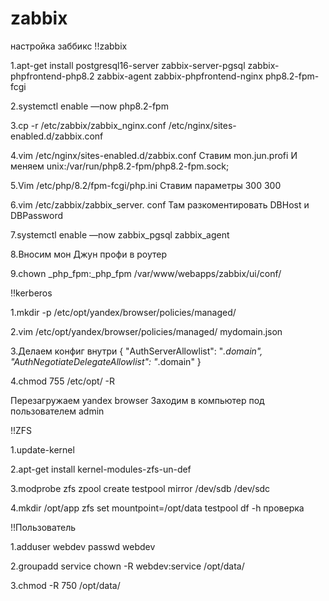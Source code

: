 # zabbix
настройка заббикс
!!zabbix 

1.apt-get install postgresql16-server zabbix-server-pgsql zabbix-phpfrontend-php8.2 zabbix-agent 
zabbix-phpfrontend-nginx php8.2-fpm-fcgi

2.systemctl enable —now php8.2-fpm

3.cp -r /etc/zabbix/zabbix_nginx.conf 
/etc/nginx/sites-enabled.d/zabbix.conf

4.vim /etc/nginx/sites-enabled.d/zabbix.conf
Ставим mon.jun.profi
И меняем unix:/var/run/php8.2-fpm/php8.2-fpm.sock;

5.Vim /etc/php/8.2/fpm-fcgi/php.ini
Ставим параметры 300 300

6.vim /etc/zabbix/zabbix_server. conf
Там разкоментировать DBHost и DBPassword

7.systemctl enable —now zabbix_pgsql zabbix_agent

8.Вносим мон Джун профи в роутер

9.chown _php_fpm:_php_fpm /var/www/webapps/zabbix/ui/conf/


!!kerberos

1.mkdir -p /etc/opt/yandex/browser/policies/managed/

2.vim /etc/opt/yandex/browser/policies/managed/
mydomain.json

3.Делаем конфиг внутри
{
"AuthServerAllowlist": "*.domain",
"AuthNegotiateDelegateAllowlist": "*.domain"
}

4.chmod 755 /etc/opt/ -R

Перезагружаем yandex browser
Заходим в компьютер под пользователем admin


!!ZFS 

1.update-kernel

2.apt-get install kernel-modules-zfs-un-def 

3.modprobe zfs
  zpool create testpool mirror /dev/sdb /dev/sdc

4.mkdir /opt/app
  zfs set mountpoint=/opt/data testpool
  df -h проверка


!!Пользователь

1.adduser webdev
  passwd webdev

2.groupadd service 
  chown -R webdev:service /opt/data/

3.chmod -R 750 /opt/data/

